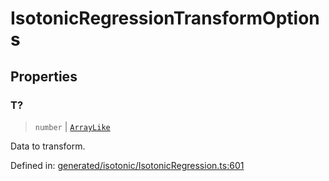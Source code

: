 # IsotonicRegressionTransformOptions

## Properties

### T?

> `number` \| [`ArrayLike`](../types/ArrayLike.md)

Data to transform.

Defined in:  [generated/isotonic/IsotonicRegression.ts:601](https://github.com/transitive-bullshit/scikit-learn-ts/blob/92ab806/packages/sklearn/src/generated/isotonic/IsotonicRegression.ts#L601)
